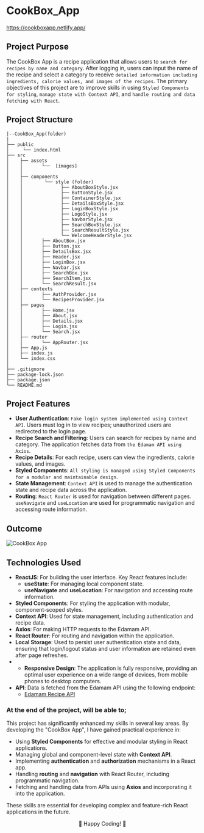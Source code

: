# CookBox_App

https://cookboxapp.netlify.app/

## Project Purpose

The CookBox App is a recipe application that allows users to `search for recipes by name and category`. After logging in, users can input the name of the recipe and select a category to receive `detailed information including ingredients, calorie values, and images of the recipes`. The primary objectives of this project are to improve skills in using `Styled Components for styling`, `manage state with Context API`, and `handle routing and data fetching with React`.

## Project Structure

```
|--CookBox_App(folder)
|
├── public
│     └── index.html
├── src
│    ├── assets
│    │       └──  [images]
│    │
│    ├── components
│    │        └── style (folder)
│    │              ├── AboutBoxStyle.jsx
│    │              ├── ButtonStyle.jsx
│    │              ├── ContainerStyle.jsx
│    │              ├── DetailsBoxStyle.jsx
│    │              ├── LoginBoxStyle.jsx
│    │              ├── LogoStyle.jsx
│    │              ├── NavbarStyle.jsx
│    │              ├── SearchBoxStyle.jsx
│    │              ├── SearchResultStyle.jsx
│    │              └── WelcomeHeaderStyle.jsx
│    │       ├── AboutBox.jsx
│    │       ├── Button.jsx
│    │       ├── DetailsBox.jsx
│    │       ├── Header.jsx
│    │       ├── LoginBox.jsx
│    │       ├── Navbar.jsx
│    │       ├── SearchBox.jsx
│    │       ├── SearchItem.jsx
│    │       └── SearchResult.jsx
│    ├── contexts
│    │       ├── AuthProvider.jsx
│    │       └── RecipesProvider.jsx
│    ├── pages
│    │       ├── Home.jsx
│    │       ├── About.jsx
│    │       ├── Details.jsx
│    │       ├── Login.jsx
│    │       └── Search.jsx
│    ├── router
│    │       └── AppRouter.jsx
│    ├── App.js
│    ├── index.js
│    └── index.css
│
├── .gitignore
├── package-lock.json
├── package.json
└── README.md
```

## Project Features

- **User Authentication**: `Fake login system implemented using Context API`. Users must log in to view recipes; unauthorized users are redirected to the login page.
- **Recipe Search and Filtering**: Users can search for recipes by name and category. The application fetches data from `the Edamam API using Axios`.
- **Recipe Details**: For each recipe, users can view the ingredients, calorie values, and images.
- **Styled Components**: `All styling is managed using Styled Components for a modular and maintainable design`.
- **State Management**: `Context API` is used to manage the authentication state and recipe data across the application.
- **Routing**: `React Router` is used for navigation between different pages. `useNavigate` and `useLocation` are used for programmatic navigation and accessing route information.

## Outcome

![CookBox App](https://github.com/user-attachments/assets/016f1d7d-6733-434a-b038-6dffcb598cee)


## Technologies Used

- **ReactJS**: For building the user interface. Key React features include:
  - **useState**: For managing local component state.
  - **useNavigate** and **useLocation**: For navigation and accessing route information.
- **Styled Components**: For styling the application with modular, component-scoped styles.
- **Context API**: Used for state management, including authentication and recipe data.
- **Axios**: For making HTTP requests to the Edamam API.
- **React Router**: For routing and navigation within the application.
- **Local Storage**: Used to persist user authentication state and data, ensuring that login/logout status and user information are retained even after page refreshes.
- - **Responsive Design**: The application is fully responsive, providing an optimal user experience on a wide range of devices, from mobile phones to desktop computers.
- **API**: Data is fetched from the Edamam API using the following endpoint:
  - [Edamam Recipe API](https://api.edamam.com/search?q=${query}&app_id=${APP_ID}&app_key=${APP_KEY}&mealType=${meal})

### At the end of the project, will be able to;

This project has significantly enhanced my skills in several key areas. By developing the "CookBox App", I have gained practical experience in:

- Using **Styled Components** for effective and modular styling in React applications.
- Managing global and component-level state with **Context API**.
- Implementing **authentication** and **authorization** mechanisms in a React app.
- Handling **routing** and **navigation** with React Router, including programmatic navigation.
- Fetching and handling data from APIs using **Axios** and incorporating it into the application.

These skills are essential for developing complex and feature-rich React applications in the future.

<p align="center"> 📝 Happy Coding! 🍴 </p>
